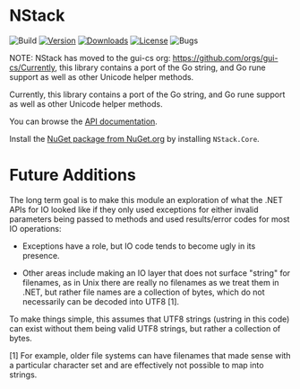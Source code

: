 # NStack

![Build](https://github.com/migueldeicaza/NStack/actions/workflows/build.yml/badge.svg)
[![Version](https://img.shields.io/nuget/v/NStack.Core.svg)](https://www.nuget.org/packages/NStack.Core)
[![Downloads](https://img.shields.io/nuget/dt/NStack.Core)](https://www.nuget.org/packages/NStack.Core)
[![License](https://img.shields.io/github/license/migueldeicaza/NStack.svg)](LICENSE)
![Bugs](https://img.shields.io/github/issues/migueldeicaza/NStack)

NOTE: NStack has moved to the gui-cs org: https://github.com/orgs/gui-cs/Currently, this library contains a port of the Go string, and Go rune support as well as other Unicode helper methods.

Currently, this library contains a port of the Go string, and Go rune support as well as other Unicode helper methods.

You can browse the [API documentation](https://migueldeicaza.github.io/NStack/api/NStack.html).

Install the [NuGet package from NuGet.org](https://www.nuget.org/packages/NStack.Core) by installing `NStack.Core`.

# Future Additions

The long term goal is to make this module an exploration of what the .NET APIs for IO looked like if they only
used exceptions for either invalid parameters being passed to
methods and used results/error codes for most IO operations:

* Exceptions have a role, but IO code tends to become ugly in its presence.

* Other areas include making an IO layer that does not surface "string" for
filenames, as in Unix there are really no filenames as we treat them in
.NET, but rather file names are a collection of bytes, which do not necessarily
can be decoded into UTF8 [1].  

To make things simple, this assumes that UTF8 strings (ustring in this code)
can exist without them being valid UTF8 strings, but rather a collection of bytes.

[1] For example, older file systems can have filenames that made sense with
a particular character set and are effectively not possible to map into strings.

